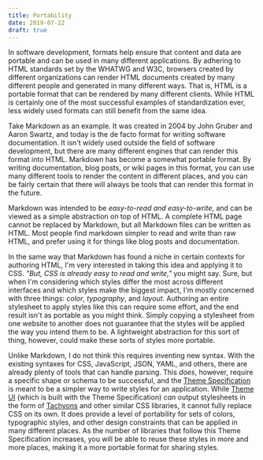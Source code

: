 ```yaml
---
title: Portability
date: 2019-07-22
draft: true
---
```


In software development, formats help ensure that content and data are portable and can be used in many different applications.
By adhering to HTML standards set by the WHATWG and W3C, browsers created by different organizations
can render HTML documents created by many different people and generated in many different ways.
That is, HTML is a portable format that can be rendered by many different clients.
While HTML is certainly one of the most successful examples of standardization ever,
less widely used formats can still benefit from the same idea.

Take Markdown as an example.
It was created in 2004 by John Gruber and Aaron Swartz, and today is the de facto format for writing software documentation.
It isn't widely used outside the field of software development,
but there are many different engines that can render this format into HTML.
Markdown has become a somewhat portable format.
By writing documentation, blog posts, or wiki pages in this format,
you can use many different tools to render the content in different places,
and you can be fairly certain that there will always be tools that can render this format in the future.

Markdown was intended to be *easy-to-read and easy-to-write*, and can be viewed as a simple abstraction on top of HTML.
A complete HTML page cannot be replaced by Markdown, but all Markdown files can be written as HTML.
Most people find markdown simpler to read and write than raw HTML, and prefer using it for things like blog posts and documentation.

In the same way that Markdown has found a niche in certain contexts for authoring HTML,
I'm very interested in taking this idea and applying it to CSS.
*"But, CSS is already easy to read and write,"* you might say.
Sure, but when I'm considering which styles differ the most across different interfaces and which styles make the biggest impact,
I'm mostly concerned with three things: *color*, *typography*, and *layout*.
Authoring an entire stylesheet to apply styles like this can require some effort,
and the end result isn't as portable as you might think.
Simply copying a stylesheet from one website to another does not guarantee that the styles will be applied the way you intend them to be.
A lightweight abstraction for this sort of thing, however, could make these sorts of styles more portable.

Unlike Markdown, I do not think this requires inventing new syntax.
With the existing syntaxes for CSS, JavaScript, JSON, YAML, and others, there are already plenty of tools that can handle parsing.
This *does*, however, require a specific shape or schema to be successful,
and the [Theme Specification][] is meant to be a simpler way to write styles for an application.
While [Theme UI][] (which is built with the Theme Specification) *can* output stylesheets in the form of [Tachyons](https://theme-ui.com/css/tachyons) and other similar CSS libraries, it cannot fully replace CSS on its own.
It does provide a level of portability for sets of colors, typographic styles,
and other design constraints that can be applied in many different places.
As the number of libraries that follow this Theme Specification increases,
you will be able to reuse these styles in more and more places,
making it a more portable format for sharing styles.


[theme specification]: https://system-ui.com/theme
[theme ui]: https://theme-ui.com

